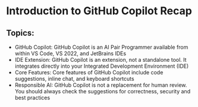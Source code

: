 # Introduction to GitHub Copilot Recap

## Topics:

- GitHub Copilot: GitHub Copilot is an AI Pair Programmer available from within VS Code, VS 2022, and JetBrains IDEs
- IDE Extension: GitHub Copilot is an extension, not a standalone tool. It integrates directly into your Integrated Development Environment (IDE)
- Core Features: Core features of GitHub Copilot include code suggestions, inline chat, and keyboard shortcuts
- Responsible AI: GitHub Copilot is not a replacement for human review. You should always check the suggestions for correctness, security and best practices
